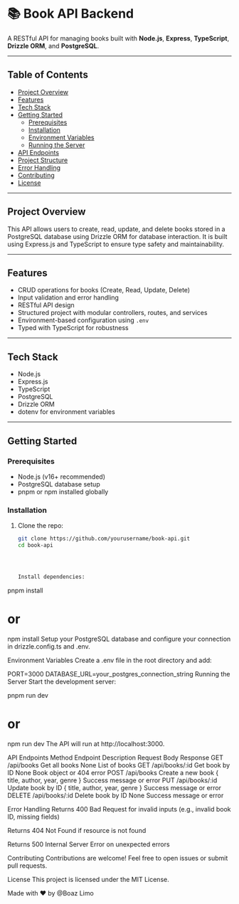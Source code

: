 # 📚 Book API Backend

A RESTful API for managing books built with **Node.js**, **Express**, **TypeScript**, **Drizzle ORM**, and **PostgreSQL**.

---

## Table of Contents

- [Project Overview](#project-overview)
- [Features](#features)
- [Tech Stack](#tech-stack)
- [Getting Started](#getting-started)
  - [Prerequisites](#prerequisites)
  - [Installation](#installation)
  - [Environment Variables](#environment-variables)
  - [Running the Server](#running-the-server)
- [API Endpoints](#api-endpoints)
- [Project Structure](#project-structure)
- [Error Handling](#error-handling)
- [Contributing](#contributing)
- [License](#license)

---

## Project Overview

This API allows users to create, read, update, and delete books stored in a PostgreSQL database using Drizzle ORM for database interaction. It is built using Express.js and TypeScript to ensure type safety and maintainability.

---

## Features

- CRUD operations for books (Create, Read, Update, Delete)
- Input validation and error handling
- RESTful API design
- Structured project with modular controllers, routes, and services
- Environment-based configuration using `.env`
- Typed with TypeScript for robustness

---

## Tech Stack

- Node.js
- Express.js
- TypeScript
- PostgreSQL
- Drizzle ORM
- dotenv for environment variables

---

## Getting Started

### Prerequisites

- Node.js (v16+ recommended)
- PostgreSQL database setup
- pnpm or npm installed globally

### Installation

1. Clone the repo:
   ```bash
   git clone https://github.com/yourusername/book-api.git
   cd book-api




   Install dependencies:
pnpm install
# or
npm install
Setup your PostgreSQL database and configure your connection in drizzle.config.ts and .env.

Environment Variables
Create a .env file in the root directory and add:


PORT=3000
DATABASE_URL=your_postgres_connection_string
Running the Server
Start the development server:

pnpm run dev
# or
npm run dev
The API will run at http://localhost:3000.



API Endpoints
Method	Endpoint	Description	Request Body	Response
GET	/api/books	Get all books	None	List of books
GET	/api/books/:id	Get book by ID	None	Book object or 404 error
POST	/api/books	Create a new book	{ title, author, year, genre }	Success message or error
PUT	/api/books/:id	Update book by ID	{ title, author, year, genre }	Success message or error
DELETE	/api/books/:id	Delete book by ID	None	Success message or error






Error Handling
Returns 400 Bad Request for invalid inputs (e.g., invalid book ID, missing fields)

Returns 404 Not Found if resource is not found

Returns 500 Internal Server Error on unexpected errors

Contributing
Contributions are welcome! Feel free to open issues or submit pull requests.

License
This project is licensed under the MIT License.

Made with ❤️ by @Boaz Limo


